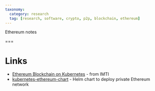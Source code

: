 ```yaml
---
taxonomy:
  category: research
  tag: [research, software, crypto, p2p, blockchain, ethereum]
---
```


Ethereum notes

===

# Links
- [Ethereum Blockchain on Kubernetes](https://imti.co/ethereum-kubernetes/) - from IMTI
- [kubernetes-ethereum-chart](https://github.com/jpoon/kubernetes-ethereum-chart/tree/bootnode-registrar) - Helm chart to deploy private Ethereum network
